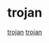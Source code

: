 # trojan

[trojan](https://github.com/alvin-tosh/Malware-Exhibit)
[trojan](https://github.com/screetsec/TheFatRat)

